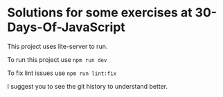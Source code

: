 # Solutions for some exercises at 30-Days-Of-JavaScript
This project uses lite-server to run.

To run this project use ```npm run dev```

To fix lint issues use ```npm run lint:fix```

I suggest you to see the git history to understand better.